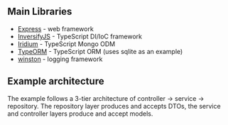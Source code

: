 ## Main Libraries

- [Express](http://expressjs.com/) - web framework
- [InversifyJS](https://github.com/inversify/InversifyJS) - TypeScript DI/IoC framework
- [Iridium](https://github.com/SierraSoftworks/Iridium) - TypeScript Mongo ODM
- [TypeORM](https://github.com/typeorm/typeorm) - TypeScript ORM (uses sqlite as an example)
- [winston](https://github.com/winstonjs/winston) - logging framework

## Example architecture

The example follows a 3-tier architecture of controller -> service -> repository. The repository layer produces and accepts DTOs, the service and controller layers produce and accept models.
